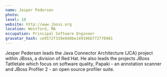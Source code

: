 ```yaml
---
name: Jesper Pedersen
photo:
level: 10
website: http://www.jboss.org
location: Westford, MA
occupation: Principal Software Engineer
gravatar_hash: ce9572f319e848be149196b772776981
---
```

Jesper Pedersen leads the Java Connector Architecture (JCA) project within
JBoss, a division of Red Hat. He also leads the projects JBoss Tattletale which
focus on software quality, Papaki - an annotation scanner and JBoss Profiler 2 -
an open source profiler suite.
